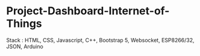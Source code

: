 # Project-Dashboard-Internet-of-Things
Stack : HTML, CSS, Javascript, C++, Bootstrap 5, Websocket, ESP8266/32, JSON, Arduino
